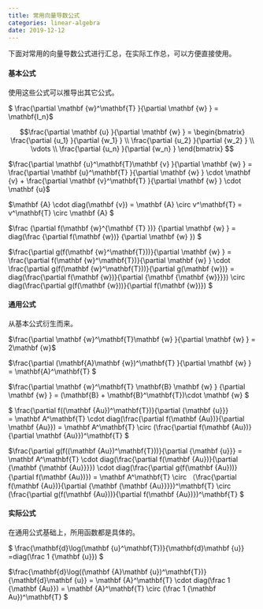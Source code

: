 ```yaml
---
title: 常用向量导数公式
categories: linear-algebra
date: 2019-12-12
---
```

下面对常用的向量导数公式进行汇总，在实际工作总，可以方便直接使用。

#### 基本公式

使用这些公式可以推导出其它公式。

$ \frac{\partial \mathbf {w}^\mathbf{T} }{\partial \mathbf {w} } = \mathbf{I_n}$

$$\frac{\partial \mathbf {u} }{\partial \mathbf {w} } = 
\begin{bmatrix}
\frac{\partial  {u_1} }{\partial {w_1} } \\
\frac{\partial  {u_2} }{\partial {w_2} } \\
\vdots \\
\frac{\partial  {u_n} }{\partial {w_n} }
\end{bmatrix} $$

$\frac{\partial \mathbf {u}^\mathbf{T}\mathbf {v} }{\partial \mathbf {w} } =  \frac{\partial \mathbf {u}^\mathbf{T} }{\partial \mathbf {w} } \cdot \mathbf {v} + \frac{\partial \mathbf {v}^\mathbf{T} }{\partial \mathbf {w} } \cdot \mathbf {u}$

$\mathbf {A} \cdot diag(\mathbf {v})  =  \mathbf {A} \circ v^\mathbf{T}  = v^\mathbf{T}  \circ  \mathbf {A} $

$\frac {\partial f(\mathbf {w}^{\mathbf {T} })} {\partial \mathbf {w} } = diag(\frac {\partial f(\mathbf {w})} {\partial \mathbf {w} }) $

$\frac{\partial g(f(\mathbf {w}^\mathbf{T}))}{\partial \mathbf {w} } =   \frac{\partial f(\mathbf {w}^\mathbf{T})}{\partial \mathbf {w} } \cdot  \frac{\partial g(f(\mathbf {w}^\mathbf{T}))}{\partial g(\mathbf {w})} = diag(\frac{\partial f(\mathbf {w})}{\partial {\mathbf {\mathbf {w}}}}) \circ  diag(\frac{\partial g(f(\mathbf {w}))}{\partial f(\mathbf {w})}) $

#### 通用公式

从基本公式衍生而来。

$\frac{\partial \mathbf {w}^\mathbf{T}\mathbf {w} }{\partial \mathbf {w} } = 2\mathbf {w}$

$\frac{\partial (\mathbf{A}\mathbf {w})^\mathbf{T} }{\partial \mathbf {w} } =  \mathbf{A}^\mathbf{T} $

$\frac{\partial \mathbf {w}^\mathbf{T} \mathbf{B} \mathbf {w} } {\partial \mathbf {w} } =  (\mathbf{B} + \mathbf{B}^\mathbf{T})\cdot \mathbf {w} $

$
\frac{\partial f((\mathbf {Au})^\mathbf{T})}{\partial {\mathbf {u}}}  
 =      \mathbf A^\mathbf{T} \cdot  diag(\frac{\partial f(\mathbf {Au})}{\partial \mathbf {Au}}) =      \mathbf A^\mathbf{T} \circ (\frac{\partial f(\mathbf {Au})}{\partial \mathbf {Au}})^\mathbf{T}
$

$\frac{\partial g(f((\mathbf {Au})^\mathbf{T}))}{\partial {\mathbf {u}}} = \mathbf A^\mathbf{T} \cdot diag(\frac{\partial f(\mathbf {Au})}{\partial {\mathbf {\mathbf {Au}}}}) \cdot diag(\frac{\partial g(f(\mathbf {Au}))}{\partial f(\mathbf {Au})}) = 
\mathbf A^\mathbf{T} \circ （\frac{\partial f(\mathbf {Au})}{\partial {\mathbf {\mathbf {Au}}}})^\mathbf{T}  \circ  (\frac{\partial g(f(\mathbf {Au}))}{\partial f(\mathbf {Au})})^\mathbf{T}   $

#### 实际公式

在通用公式基础上，所用函数都是具体的。

$
\frac{\mathbf{d}\log(\mathbf {u}^\mathbf{T})}{\mathbf{d}\mathbf {u}} =diag(\frac 1 {\mathbf {u}})
$

$\frac{\mathbf{d}\log((\mathbf {A}\mathbf {u})^\mathbf{T})}{\mathbf{d}\mathbf {u}}  = \mathbf {A}^\mathbf{T} \cdot diag(\frac  1 {\mathbf  {Au}}) = \mathbf {A}^\mathbf{T} \circ (\frac  1 {\mathbf  Au})^\mathbf{T}
$

